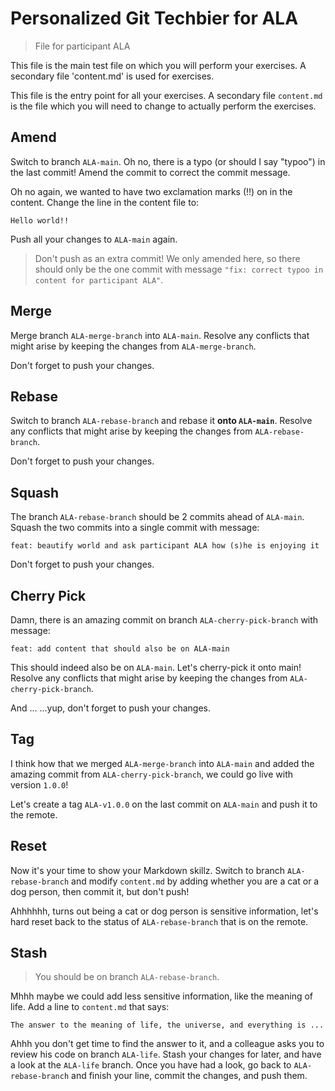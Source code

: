 # Personalized Git Techbier for ALA

> File for participant ALA

This file is the main test file on which you will perform your exercises. A
secondary file 'content.md' is used for  exercises.

This file is the entry point for all your exercises. A secondary file
`content.md` is the file which you will need to change to actually perform the
exercises.

## Amend

Switch to branch `ALA-main`. Oh no, there is a typo (or should I say "typoo") in
the last commit! Amend the commit to correct the commit message.

Oh no again, we wanted to have two exclamation marks (!!) on in the content.
Change the line in the content file to:

```
Hello world!!
```

Push all your changes to `ALA-main` again.

> Don't push as an extra commit! We only amended here, so there should only be
> the one commit with message
> `"fix: correct typoo in content for participant ALA"`.

## Merge

Merge branch `ALA-merge-branch` into `ALA-main`. Resolve any conflicts that might arise
by keeping the changes from `ALA-merge-branch`.

Don't forget to push your changes.

## Rebase

Switch to branch `ALA-rebase-branch` and rebase it **onto `ALA-main`**. Resolve any
conflicts that might arise by keeping the changes from `ALA-rebase-branch`.

Don't forget to push your changes.

## Squash

The branch `ALA-rebase-branch` should be 2 commits ahead of `ALA-main`. Squash the two
commits into a single commit with message:

```
feat: beautify world and ask participant ALA how (s)he is enjoying it
```

Don't forget to push your changes.

## Cherry Pick

Damn, there is an amazing commit on branch `ALA-cherry-pick-branch` with message:

```
feat: add content that should also be on ALA-main
```

This should indeed also be on `ALA-main`. Let's cherry-pick it onto main! Resolve
any conflicts that might arise by keeping the changes from `ALA-cherry-pick-branch`.

And ...
...yup, don't forget to push your changes.

## Tag

I think how that we merged `ALA-merge-branch` into `ALA-main` and added the amazing
commit from `ALA-cherry-pick-branch`, we could go live with version `1.0.0`!

Let's create a tag `ALA-v1.0.0` on the last commit on `ALA-main` and push it to the
remote.

## Reset

Now it's your time to show your Markdown skillz. Switch to branch `ALA-rebase-branch`
and modify `content.md` by adding whether you are a cat or a dog person, then
commit it, but don't push!

Ahhhhhh, turns out being a cat or dog person is sensitive information, let's
hard reset back to the status of `ALA-rebase-branch` that is on the remote.

## Stash

> You should be on branch `ALA-rebase-branch`.

Mhhh maybe we could add less sensitive information, like the meaning of life.
Add a line to `content.md` that says:

```
The answer to the meaning of life, the universe, and everything is ...
```

Ahhh you don't get time to find the answer to it, and a colleague asks you to
review his code on branch `ALA-life`. Stash your changes for later, and have a
look at the `ALA-life` branch. Once you have had a look, go back to
`ALA-rebase-branch` and finish your line, commit the changes, and push them.

